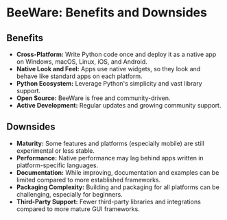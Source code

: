 # BeeWare: Benefits and Downsides

## Benefits
- **Cross-Platform:** Write Python code once and deploy it as a native app on Windows, macOS, Linux, iOS, and Android.
- **Native Look and Feel:** Apps use native widgets, so they look and behave like standard apps on each platform.
- **Python Ecosystem:** Leverage Python's simplicity and vast library support.
- **Open Source:** BeeWare is free and community-driven.
- **Active Development:** Regular updates and growing community support.

## Downsides
- **Maturity:** Some features and platforms (especially mobile) are still experimental or less stable.
- **Performance:** Native performance may lag behind apps written in platform-specific languages.
- **Documentation:** While improving, documentation and examples can be limited compared to more established frameworks.
- **Packaging Complexity:** Building and packaging for all platforms can be challenging, especially for beginners.
- **Third-Party Support:** Fewer third-party libraries and integrations compared to more mature GUI frameworks.

